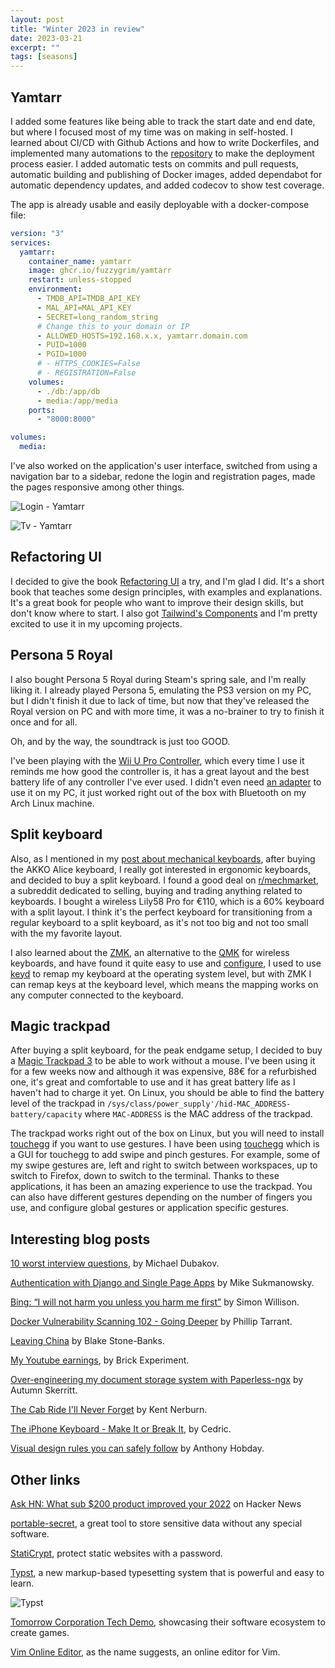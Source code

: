 ```yaml
---
layout: post
title: "Winter 2023 in review"
date: 2023-03-21
excerpt: ""
tags: [seasons]
---
```


## Yamtarr

I added some features like being able to track the start date and end date, but where I focused most of my time was on making in self-hosted. I learned about CI/CD with Github Actions and how to write Dockerfiles, and implemented many automations to the [repository](https://github.com/FuzzyGrim/Yamtarr/tree/main/.github) to make the deployment process easier. I added automatic tests on commits and pull requests, automatic building and publishing of Docker images, added dependabot for automatic dependency updates, and added codecov to show test coverage.

The app is already usable and easily deployable with a docker-compose file:

```yml
version: "3"
services:
  yamtarr:
    container_name: yamtarr
    image: ghcr.io/fuzzygrim/yamtarr
    restart: unless-stopped
    environment:
      - TMDB_API=TMDB_API_KEY
      - MAL_API=MAL_API_KEY
      - SECRET=long_random_string
      # Change this to your domain or IP
      - ALLOWED_HOSTS=192.168.x.x, yamtarr.domain.com
      - PUID=1000
      - PGID=1000
      # - HTTPS_COOKIES=False
      # - REGISTRATION=False
    volumes:
      - ./db:/app/db
      - media:/app/media
    ports:
      - "8000:8000"

volumes:
  media:
```

I've also worked on the application's user interface, switched from using a navigation bar to a sidebar, redone the login and registration pages, made the pages responsive among other things.

![Login - Yamtarr](https://cdn.fuzzygrim.com/file/fuzzygrim/2023-03-21-winter-yamtarr/Login+-+Yamtarr.png)

![Tv - Yamtarr](https://cdn.fuzzygrim.com/file/fuzzygrim/2023-03-21-winter-yamtarr/Tv+-+Yamtarr.png)


## Refactoring UI

I decided to give the book [Refactoring UI](https://refactoringui.com/book/) a try, and I'm glad I did. It's a short book that teaches some design principles, with examples and explanations. It's a great book for people who want to improve their design skills, but don't know where to start. I also got [Tailwind's Components](https://tailwindui.com/components) and I'm pretty excited to use it in my upcoming projects.

## Persona 5 Royal

I also bought Persona 5 Royal during Steam's spring sale, and I'm really liking it. I already played Persona 5, emulating the PS3 version on my PC, but I didn't finish it due to lack of time, but now that they've released the Royal version on PC and with more time, it was a no-brainer to try to finish it once and for all.

Oh, and by the way, the soundtrack is just too GOOD.

I've been playing with the [Wii U Pro Controller](https://en.wikipedia.org/wiki/Wii_U_Pro_Controller), which every time I use it reminds me how good the controller is, it has a great layout and the best battery life of any controller I've ever used. I didn't even need [an adapter](https://www.amazon.com/Mayflash-Wireless-Wii-Controller-Adapter/dp/B00E6553PW) to use it on my PC, it just worked right out of the box with Bluetooth on my Arch Linux machine.

## Split keyboard

Also, as I mentioned in my [post about mechanical keyboards](https://www.fuzzygrim.com/posts/mechanical-keyboards), after buying the AKKO Alice keyboard, I really got interested in ergonomic keyboards, and decided to buy a split keyboard. I found a good deal on [r/mechmarket](https://old.reddit.com/r/mechmarket/), a subreddit dedicated to selling, buying and trading anything related to keyboards. I bought a wireless Lily58 Pro for €110, which is a 60% keyboard with a split layout. I think it's the perfect keyboard for transitioning from a regular keyboard to a split keyboard, as it's not too big and not too small with the my favorite layout.

I also learned about the [ZMK](https://zmk.dev/), an alternative to the [QMK](https://qmk.fm/) for wireless keyboards, and have found it quite easy to use and [configure](https://github.com/FuzzyGrim/zmk-config/), I used to use [keyd](https://github.com/rvaiya/keyd) to remap my keyboard at the operating system level, but with ZMK I can remap keys at the keyboard level, which means the mapping works on any computer connected to the keyboard.

## Magic trackpad

After buying a split keyboard, for the peak endgame setup, I decided to buy a [Magic Trackpad 3](https://www.apple.com/shop/product/MMMP3AM/A/magic-trackpad-black-multi-touch-surface) to be able to work without a mouse. I've been using it for a few weeks now and although it was expensive, 88€ for a refurbished one, it's great and comfortable to use and it has great battery life as I haven't had to charge it yet. On Linux, you should be able to find the battery level of the trackpad in `/sys/class/power_supply'/hid-MAC_ADDRESS-battery/capacity` where `MAC-ADDRESS` is the MAC address of the trackpad. 

The trackpad works right out of the box on Linux, but you will need to install [touchegg](https://github.com/JoseExposito/touchegg) if you want to use gestures. I have been using [touchegg](https://github.com/JoseExposito/touche) which is a GUI for touchegg to add swipe and pinch gestures. For example, some of my swipe gestures are, left and right to switch between workspaces, up to switch to Firefox, down to switch to the terminal. Thanks to these applications, it has been an amazing experience to use the trackpad. You can also have different gestures depending on the number of fingers you use, and configure global gestures or application specific gestures.

## Interesting blog posts

[10 worst interview questions](https://fibery.io/blog/worst-interview-questions-for-software-developers/), by Michael Dubakov.

[Authentication with Django and Single Page Apps](https://www.mikesukmanowsky.com/blog/authentication-with-django-and-spas) by Mike Sukmanowsky.

[Bing: “I will not harm you unless you harm me first”](https://simonwillison.net/2023/Feb/15/bing/) by Simon Willison.

[Docker Vulnerability Scanning 102 - Going Deeper](https://noted.lol/docker-vulnerability-scanning-102/) by Phillip Tarrant.

[Leaving China](https://www.persuasion.community/p/leaving-china) by Blake Stone-Banks.

[My Youtube earnings](https://brickexperimentchannel.wordpress.com/2022/11/19/my-youtube-earnings/), by Brick Experiment. 

[Over-engineering my document storage system with Paperless-ngx](https://skerritt.blog/how-i-store-physical-documents/) by Autumn Skerritt.

[The Cab Ride I'll Never Forget](https://kentnerburn.com/the-cab-ride-ill-never-forget/) by Kent Nerburn.

[The iPhone Keyboard - Make It or Break It](https://commoncog.com/case/iphone-keyboard/), by Cedric.

[Visual design rules you can safely follow](https://anthonyhobday.com/sideprojects/saferules/) by Anthony Hobday.


## Other links

[Ask HN: What sub $200 product improved your 2022](https://news.ycombinator.com/item?id=34272687) on Hacker News

[portable-secret](https://mprimi.github.io/portable-secret/), a great tool to store sensitive data without any special software.

[StatiCrypt](https://github.com/robinmoisson/staticrypt), protect static websites with a password.

[Typst](https://github.com/typst/typst), a new markup-based typesetting system that is powerful and easy to learn.

![Typst](https://cdn.fuzzygrim.com/file/fuzzygrim/2023-03-21-winter-yamtarr/typst.png)

[Tomorrow Corporation Tech Demo](https://piped.video/watch?v=72y2EC5fkcE), showcasing their software ecosystem to create games.

[Vim Online Editor](https://www.vimonlineeditor.com/), as the name suggests, an online editor for Vim.
